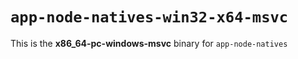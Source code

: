 # `app-node-natives-win32-x64-msvc`

This is the **x86_64-pc-windows-msvc** binary for `app-node-natives`
